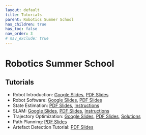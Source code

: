 ```yaml
---
layout: default
title: Tutorials
parent: Robotics Summer School
has_children: true
has_toc: false
nav_order: 3
# nav_exclude: true
---
```


# Robotics Summer School

## Tutorials

- Robot Introduction: [Google Slides](https://docs.google.com/presentation/d/1BfrQNKH-WOlRmeZfm6w0I3UJGFBEzdTj9A7ewBa4ZZI/edit?usp=drive_link), [PDF Slides](https://drive.google.com/file/d/1cqyFUJL-mg5f11uIlJ2xOoT5VaRDUJGS/view?usp=drive_link)
- Robot Software: [Google Slides](https://docs.google.com/presentation/d/11ll9O6TCz0Hx2rahRGbhkot99waWxtQOycr1I7NdiZg/edit?usp=drive_link), [PDF Slides](https://drive.google.com/file/d/1uWB_5N1aghmKAroWxzwJxURJaqLXchQn/view?usp=drive_link)
- State Estimation: [PDF Slides](https://drive.google.com/file/d/1AfqNH0p4iyMRRUN-5uhGKKJOOlTZhyEZ/view?usp=sharing), [Instructions](./state_estimation_tutorial.md)
- SLAM: [Google Slides](https://docs.google.com/presentation/d/1GL9zNxByaHGRzI-YQ3DODKc2xlg69W0kwwL4BB0Y5S8/edit?usp=sharing), [PDF Slides](https://drive.google.com/file/d/1e-QcXQkTcqPryLV8r6lpl1sjVXYsW084/view), [Instructions](./slam_tutorial.md)
- Trajectory Optimization: [Google Slides](https://docs.google.com/presentation/d/1U1piW4Fo1-EsQEXUF__lV-O2sjVlgiIvQAn6Svoo0aM/edit?usp=sharing), [PDF Slides](https://drive.google.com/file/d/1gI500EDQRR8nBG_Wh0OiHsYO_wFyMW_a/view), [Solutions](https://docs.google.com/presentation/d/17LFlp1UV2Q55MHO1RNfAkoV2560yql8i-iW5IzZo-Qk/edit?usp=sharing)
- Path Planning: [PDF Slides](#)
- Artefact Detection Tutorial: [PDF Slides](https://drive.google.com/file/d/1qjqZWDZjVeor4bZeF-hyYQX78A24xh7r/view?usp=sharing)
